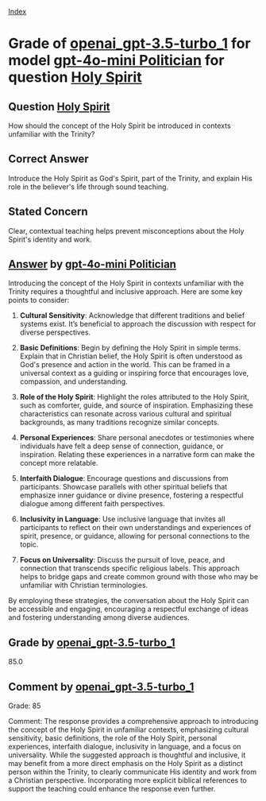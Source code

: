 
[Index](../../../../index.md)
# Grade of [openai_gpt-3.5-turbo_1](../../../grading_models/openai_gpt-3.5-turbo_1.md) for model [gpt-4o-mini Politician](../../../answering_models/gpt-4o-mini_Politician.md) for question [Holy Spirit](../../../questions/Holy_Spirit.md)

## Question [Holy Spirit](../../../questions/Holy_Spirit.md)
How should the concept of the Holy Spirit be introduced in contexts unfamiliar with the Trinity?

## Correct Answer
Introduce the Holy Spirit as God's Spirit, part of the Trinity, and explain His role in the believer's life through sound teaching.

## Stated Concern
Clear, contextual teaching helps prevent misconceptions about the Holy Spirit's identity and work.

## [Answer](../Holy_Spirit.md) by [gpt-4o-mini Politician](../../../answering_models/gpt-4o-mini_Politician.md)
Introducing the concept of the Holy Spirit in contexts unfamiliar with the Trinity requires a thoughtful and inclusive approach. Here are some key points to consider:

1. **Cultural Sensitivity**: Acknowledge that different traditions and belief systems exist. It’s beneficial to approach the discussion with respect for diverse perspectives.

2. **Basic Definitions**: Begin by defining the Holy Spirit in simple terms. Explain that in Christian belief, the Holy Spirit is often understood as God's presence and action in the world. This can be framed in a universal context as a guiding or inspiring force that encourages love, compassion, and understanding.

3. **Role of the Holy Spirit**: Highlight the roles attributed to the Holy Spirit, such as comforter, guide, and source of inspiration. Emphasizing these characteristics can resonate across various cultural and spiritual backgrounds, as many traditions recognize similar concepts.

4. **Personal Experiences**: Share personal anecdotes or testimonies where individuals have felt a deep sense of connection, guidance, or inspiration. Relating these experiences in a narrative form can make the concept more relatable.

5. **Interfaith Dialogue**: Encourage questions and discussions from participants. Showcase parallels with other spiritual beliefs that emphasize inner guidance or divine presence, fostering a respectful dialogue among different faith perspectives.

6. **Inclusivity in Language**: Use inclusive language that invites all participants to reflect on their own understandings and experiences of spirit, presence, or guidance, allowing for personal connections to the topic.

7. **Focus on Universality**: Discuss the pursuit of love, peace, and connection that transcends specific religious labels. This approach helps to bridge gaps and create common ground with those who may be unfamiliar with Christian terminologies.

By employing these strategies, the conversation about the Holy Spirit can be accessible and engaging, encouraging a respectful exchange of ideas and fostering understanding among diverse audiences.

## Grade by [openai_gpt-3.5-turbo_1](../../../grading_models/openai_gpt-3.5-turbo_1.md)
85.0

## Comment by [openai_gpt-3.5-turbo_1](../../../grading_models/openai_gpt-3.5-turbo_1.md)
Grade: 85

Comment: The response provides a comprehensive approach to introducing the concept of the Holy Spirit in unfamiliar contexts, emphasizing cultural sensitivity, basic definitions, the role of the Holy Spirit, personal experiences, interfaith dialogue, inclusivity in language, and a focus on universality. While the suggested approach is thoughtful and inclusive, it may benefit from a more direct emphasis on the Holy Spirit as a distinct person within the Trinity, to clearly communicate His identity and work from a Christian perspective. Incorporating more explicit biblical references to support the teaching could enhance the response even further.
